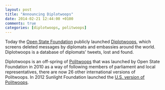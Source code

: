 ```yaml
---
layout: post
title: "Announcing Diplotwoops"
date: 2014-02-21 12:44:00 +0100
comments: true
categories: [diplotwoops, politwoops]
---
```

Today the [Open State Foundation](http://openstate.eu/) publicly launched [Diplotwoops](http://diplotwoops.org/), which
screens deleted messages by diplomats and embassies around the world. Diplotwoops is a database of diplomats' tweets, lost and found.

<!-- more -->

Diplotwoops is an off-spring of [Politwoops](http://www.politwoops.com/countries/) that was launched by Open State Foundation in 2010 as a way of following members of parliament and local representatives, there are now 26 other international versions of Politwoops. In 2012 Sunlight Foundation launched the [U.S. version of Politwoops](http://politwoops.sunlightfoundation.com/).